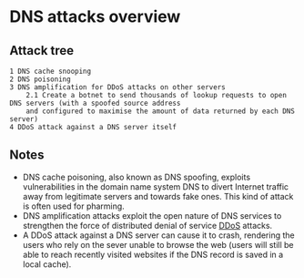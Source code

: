 # DNS attacks overview

## Attack tree

```text
1 DNS cache snooping
2 DNS poisoning
3 DNS amplification for DDoS attacks on other servers
    2.1 Create a botnet to send thousands of lookup requests to open DNS servers (with a spoofed source address 
    and configured to maximise the amount of data returned by each DNS server)
4 DDoS attack against a DNS server itself 
```

## Notes

* DNS cache poisoning, also known as DNS spoofing, exploits vulnerabilities in the domain name system DNS to divert Internet traffic away from legitimate servers and towards fake ones. This kind of attack is often used for pharming.
* DNS amplification attacks exploit the open nature of DNS services to strengthen the force of distributed denial of service [DDoS](../internet/ddos.md) attacks.
* A DDoS attack against a DNS server can cause it to crash, rendering the users who rely on the sever unable to browse the web (users will still be able to reach recently visited websites if the DNS record is saved in a local cache).
